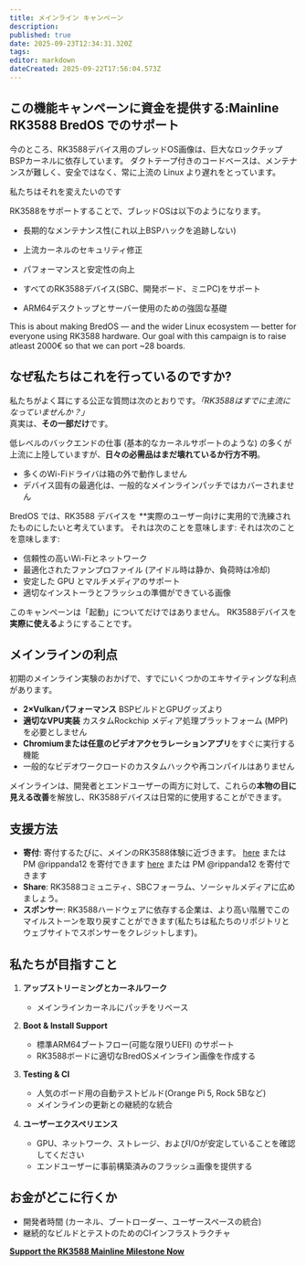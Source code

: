 ```yaml
---
title: メインライン キャンペーン
description:
published: true
date: 2025-09-23T12:34:31.320Z
tags:
editor: markdown
dateCreated: 2025-09-22T17:56:04.573Z
---
```


## この機能キャンペーンに資金を提供する:Mainline RK3588 BredOS でのサポート

今のところ、RK3588デバイス用のブレッドOS画像は、巨大なロックチップBSPカーネルに依存しています。 ダクトテープ付きのコードベースは、メンテナンスが難しく、安全ではなく、常に上流の Linux より遅れをとっています。

私たちはそれを変えたいのです

RK3588をサポートすることで、ブレッドOSは以下のようになります。

- 長期的なメンテナンス性(これ以上BSPハックを追跡しない)

- 上流カーネルのセキュリティ修正

- パフォーマンスと安定性の向上

- すべてのRK3588デバイス(SBC、開発ボード、ミニPC)をサポート

- ARM64デスクトップとサーバー使用のための強固な基礎

This is about making BredOS — and the wider Linux ecosystem — better for everyone using RK3588 hardware.
Our goal with this campaign is to raise atleast 2000€ so that we can port ~28 boards.

## なぜ私たちはこれを行っているのですか?

私たちがよく耳にする公正な質問は次のとおりです。_「RK3588はすでに主流になっていませんか？」_\
真実は、**その一部だけ**です。

低レベルのバックエンドの仕事 (基本的なカーネルサポートのような) の多くが上流に上陸していますが、**日々の必需品はまだ壊れているか行方不明**。

- 多くのWi-Fiドライバは箱の外で動作しません
- デバイス固有の最適化は、一般的なメインラインパッチではカバーされません

BredOS では、RK3588 デバイスを \*\*実際のユーザー向けに実用的で洗練されたものにしたいと考えています。 それは次のことを意味します: それは次のことを意味します:

- 信頼性の高いWi-Fiとネットワーク
- 最適化されたファンプロファイル (アイドル時は静か、負荷時は冷却)
- 安定した GPU とマルチメディアのサポート
- 適切なインストーラとフラッシュの準備ができている画像

このキャンペーンは「起動」についてだけではありません。 RK3588デバイスを**実際に使える**ようにすることです。

## メインラインの利点

初期のメインライン実験のおかげで、すでにいくつかのエキサイティングな利点があります。

- **2×Vulkanパフォーマンス** BSPビルドとGPUグッズより
- **適切なVPU実装** カスタムRockchip メディア処理プラットフォーム (MPP) を必要としません
- **Chromiumまたは任意のビデオアクセラレーションアプリ**をすぐに実行する機能
- 一般的なビデオワークロードのカスタムハックや再コンパイルはありません

メインラインは、開発者とエンドユーザーの両方に対して、これらの**本物の目に見える改善**を解放し、RK3588デバイスは日常的に使用することができます。

## 支援方法

- **寄付**: 寄付するたびに、メインのRK3588体験に近づきます。 [here](https://ko-fi.com/Z8Z3I4J0P) または PM @rippanda12 を寄付できます [here](https://ko-fi.com/Z8Z3I4J0P) または PM @rippanda12 を寄付できます
- **Share**: RK3588コミュニティ、SBCフォーラム、ソーシャルメディアに広めましょう。
- **スポンサー**: RK3588ハードウェアに依存する企業は、より高い階層でこのマイルストーンを取り戻すことができます(私たちは私たちのリポジトリとウェブサイトでスポンサーをクレジットします)。

## 私たちが目指すこと

1. **アップストリーミングとカーネルワーク**
   - メインラインカーネルにパッチをリベース

2. **Boot & Install Support**
   - 標準ARM64ブートフロー(可能な限りUEFI) のサポート
   - RK3588ボードに適切なBredOSメインライン画像を作成する

3. **Testing & CI**
   - 人気のボード用の自動テストビルド(Orange Pi 5, Rock 5Bなど)
   - メインラインの更新との継続的な統合

4. **ユーザーエクスペリエンス**
   - GPU、ネットワーク、ストレージ、およびI/Oが安定していることを確認してください
   - エンドユーザーに事前構築済みのフラッシュ画像を提供する

## お金がどこに行くか

- 開発者時間 (カーネル、ブートローダー、ユーザースペースの統合)
- 継続的なビルドとテストのためのCIインフラストラクチャ

**[Support the RK3588 Mainline Milestone Now](https://ko-fi.com/Z8Z3I4J0P)**
